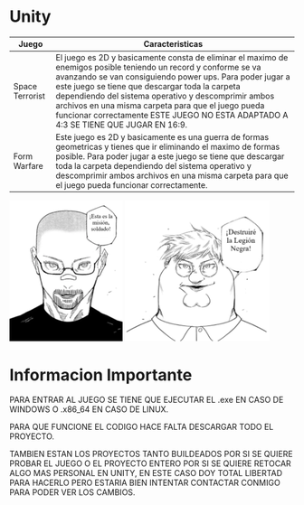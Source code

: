 # Unity
| Juego | Caracteristicas                                                                                                         |
|---------------------|-------------------------------------------------------------------------------------------------------------------------|
| Space Terrorist | El juego es 2D y basicamente consta de eliminar el maximo de enemigos posible teniendo un record y conforme se va avanzando se van consiguiendo power ups. Para poder jugar a este juego se tiene que descargar toda la carpeta dependiendo del sistema operativo y descomprimir ambos archivos en una misma carpeta para que el juego pueda funcionar correctamente ESTE JUEGO NO ESTA ADAPTADO A 4:3 SE TIENE QUE JUGAR EN 16:9. |
| Form Warfare | Este juego es 2D y basicamente es una guerra de formas geometricas y tienes que ir eliminando el maximo de formas posible. Para poder jugar a este juego se tiene que descargar toda la carpeta dependiendo del sistema operativo y descomprimir ambos archivos en una misma carpeta para que el juego pueda funcionar correctamente. |

![Space Terrorist img](https://raw.githubusercontent.com/Eriquito00/Eriquito00/main/img/comander.png)
![Space Terrorist img](https://raw.githubusercontent.com/Eriquito00/Eriquito00/main/img/prota.png)

# Informacion Importante
PARA ENTRAR AL JUEGO SE TIENE QUE EJECUTAR EL .exe EN CASO DE WINDOWS O .x86_64 EN CASO DE LINUX.

PARA QUE FUNCIONE EL CODIGO HACE FALTA DESCARGAR TODO EL PROYECTO.

TAMBIEN ESTAN LOS PROYECTOS TANTO BUILDEADOS POR SI SE QUIERE PROBAR EL JUEGO O EL PROYECTO ENTERO POR SI SE QUIERE RETOCAR ALGO MAS PERSONAL EN UNITY, EN ESTE CASO DOY TOTAL LIBERTAD PARA HACERLO PERO ESTARIA BIEN INTENTAR CONTACTAR CONMIGO PARA PODER VER LOS CAMBIOS.

